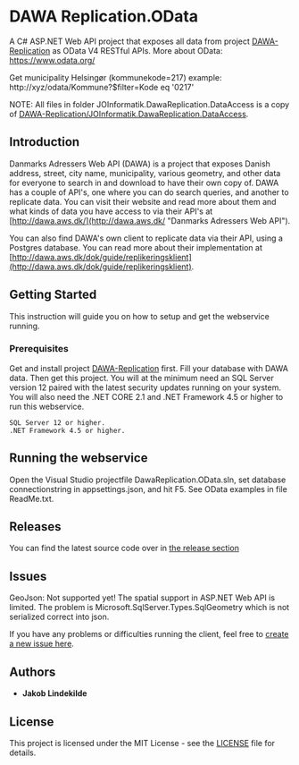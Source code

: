 # DAWA Replication.OData

A C# ASP.NET Web API project that exposes all data from project [DAWA-Replication](https://github.com/JO-Informatik-ApS/DAWA-Replication) as OData V4 RESTful APIs. More about OData: https://www.odata.org/

Get municipality Helsingør (kommunekode=217) example: http://xyz/odata/Kommune?$filter=Kode eq '0217'

NOTE: All files in folder JOInformatik.DawaReplication.DataAccess is a copy of [DAWA-Replication/JOInformatik.DawaReplication.DataAccess](https://github.com/JO-Informatik-ApS/DAWA-Replication/tree/master/JOInformatik.DawaReplication.DataAccess).

## Introduction

Danmarks Adressers Web API (DAWA) is a project that exposes Danish address, street, city name, municipality, various geometry, and other data for everyone to search in and download to have their own copy of. DAWA has a couple of API's, one where you can do search queries, and another to replicate data. You can visit their website and read more about them and what kinds of data you have access to via their API's at [http://dawa.aws.dk/](http://dawa.aws.dk/ "Danmarks Adressers Web API").

You can also find DAWA's own client to replicate data via their API, using a Postgres database. You can read more about their implementation at [http://dawa.aws.dk/dok/guide/replikeringsklient](http://dawa.aws.dk/dok/guide/replikeringsklient).

## Getting Started

This instruction will guide you on how to setup and get the webservice running.

### Prerequisites

Get and install project [DAWA-Replication](https://github.com/JO-Informatik-ApS/DAWA-Replication) first. Fill your database with DAWA data. Then get this project.
You will at the minimum need an SQL Server version 12 paired with the latest security updates running on your system.
You will also need the .NET CORE 2.1 and .NET Framework 4.5 or higher to run this webservice.

```
SQL Server 12 or higher.
.NET Framework 4.5 or higher.
```

## Running the webservice

Open the Visual Studio projectfile DawaReplication.OData.sln, set database connectionstring in appsettings.json, and hit F5. See OData examples in file ReadMe.txt.

## Releases

You can find the latest source code over in [the release section](https://github.com/JakobLindekilde/DawaReplication.OData/releases)

## Issues

GeoJson: Not supported yet! The spatial support in ASP.NET Web API is limited. The problem is Microsoft.SqlServer.Types.SqlGeometry which is not serialized correct into json.

If you have any problems or difficulties running the client, feel free to [create a new issue here](https://github.com/JakobLindekilde/DawaReplication.OData/issues "Create an issue").

## Authors

* **Jakob Lindekilde**

## License

This project is licensed under the MIT License - see the [LICENSE](LICENSE) file for details.
